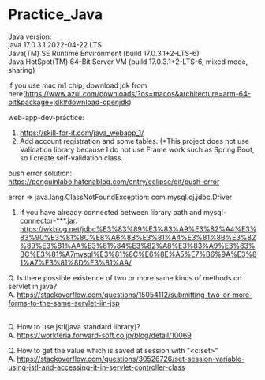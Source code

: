 # Practice_Java

Java version: <br />
java 17.0.3.1 2022-04-22 LTS <br />
Java(TM) SE Runtime Environment (build 17.0.3.1+2-LTS-6) <br />
Java HotSpot(TM) 64-Bit Server VM (build 17.0.3.1+2-LTS-6, mixed mode, sharing) <br />

if you use mac m1 chip, download jdk from here(https://www.azul.com/downloads/?os=macos&architecture=arm-64-bit&package=jdk#download-openjdk) <br />

web-app-dev-practice:
1. https://skill-for-it.com/java_webapp_1/
2. Add account registration and some tables. 
(*This project does not use Validation library because I do not use Frame work such as Spring Boot, so I create self-validation class.

push error solution:
https://penguinlabo.hatenablog.com/entry/eclipse/git/push-error

error => java.lang.ClassNotFoundException: com.mysql.cj.jdbc.Driver 
1. if you have already connected between library path and mysql-connector-***.jar.
https://wkblog.net/jdbc%E3%83%89%E3%83%A9%E3%82%A4%E3%83%90%E3%81%8C%E8%A6%8B%E3%81%A4%E3%81%8B%E3%82%89%E3%81%AA%E3%81%84%E3%82%A8%E3%83%A9%E3%83%BC%E3%81%A7mysql%E3%81%8C%E6%8E%A5%E7%B6%9A%E3%81%A7%E3%81%8D%E3%81%AA/


Q. Is there possible existence of two or more same kinds of methods on servlet in java? <br />
A. https://stackoverflow.com/questions/15054112/submitting-two-or-more-forms-to-the-same-servlet-iin-jsp <br /> <br />

Q. How to use jstl(java standard library)? <br />
A. https://workteria.forward-soft.co.jp/blog/detail/10069 <br />

Q. How to get the value which is saved at session with "<c:set>" <br />
A. https://stackoverflow.com/questions/30526726/set-session-variable-using-jstl-and-accessing-it-in-servlet-controller-class <br />
